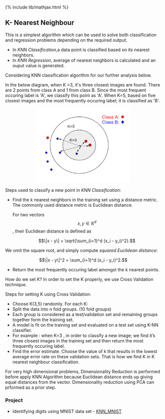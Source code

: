 {% include lib/mathjax.html %}

## K- Nearest Neighbour
This is a simplest algorithm which can be used to solve both classification and regression problems depending on the required output.
- In _KNN Classification_,a data point is classified based on its nearest neighbors.
- In _KNN Regression_, average of nearest neighbors is calculated and an ouput value is generated.

Considering KNN classification algorithm for our further analysis below.

In the below diagram, when K =3, it's three closest images are found.
There are 2 points from class A and 1 from class B. Since the most frequent occuring label is 'A', we classify this point as 'A'.
When K=5, based on five closest images and the most frequently occuring label; it is classified as 'B'.
 <p align="center"><img src="img/KNN.png" width="300px" height="240px"></p>

Steps used to classify a new point in _KNN Classification_:
 - Find the k nearest neighbors in the training set using a distance metric. The commonly used distance metric is Euclidean distance.
 
   For two vectors $$x, y \in \mathbb{R}^d$$, their Euclidean distance is defined as 
   
   $$\|x - y\| = \sqrt{\sum_{i=1}^d (x_i - y_i)^2}.$$

  We omit the square root, and simply compute _squared Euclidean distance_:
   
   $$\|x - y\|^2 = \sum_{i=1}^d (x_i - y_i)^2.$$

 - Return the most frequently occuring label amongst the k nearest points.
 
How do we set K?
In order to set the K properly, we use Cross Validation technique.

Steps for setting K using Cross Validation:
- Choose K(3,5) randomly. For  each K:
- Split the data into n fold groups. (10 fold groups)
- Each group is considered as  a test/validation set and remaining groups together form the training set. 
- A model is fit on the training set and evaluated on a test set using K-NN classifier.
- For example : when  K=3 , in order to classify a new image; we find it’s three closest images in the training set and then return the most frequently occuring label.
- Find the error estimate. Choose the value of  k that results in the lowest average error rate on these validation sets. That is how we find K in K nearest neighbour classification.

For very high dimensional problems, Dimensionality Reduction is performed before apply KNN Algorithm because Euclidean distance ends up giving equal distances from the vector.
Dimensionality reduction using PCA can prformed as a prior step.

### Project
- Identifying digits using MNIST data set - [KNN_MNIST](https://github.com/pskaranth/thelearningcurve/tree/master/Classification/KNN)

 

